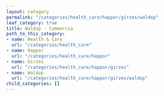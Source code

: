 ```yaml
---
layout: category
permalink: "/categories/health_care/happor/girzes/waldop"
leaf_category: true
title: Waldop - Commercia
path_to_this_category:
- name: Health & Care
  url: "/categories/health_care"
- name: Happor
  url: "/categories/health_care/happor"
- name: Girzes
  url: "/categories/health_care/happor/girzes"
- name: Waldop
  url: "/categories/health_care/happor/girzes/waldop"
child_categories: []
---
```

